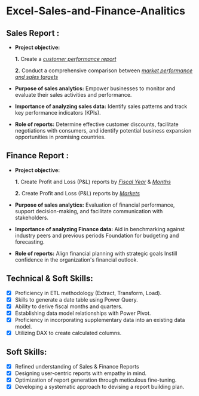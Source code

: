 # Excel-Sales-and-Finance-Analitics
## Sales Report :


- **Project objective:** 

    **1.** Create a _[customer performance report](https://github.com/Soumendra007/Excel-Sales-and-Finance-Analitics/blob/main/Customer%20Performance%20Report%20Of%20AtliQ%20for%202019%2C2020%2C2021%20and%20Comparision%20report%20for%202021%20vs%202020%20Net%20Sales%20.pdf)_ 

    **2.** Conduct a comprehensive comparison between _[market performance and sales targets](https://github.com/Soumendra007/Excel-Sales-and-Finance-Analitics/blob/main/Market%20Performance%20vs%20Target%20Report.pdf)_

- **Purpose of sales analytics:** Empower businesses to monitor and evaluate their sales activities and performance.

- **Importance of analyzing sales data:** Identify sales patterns and track key performance indicators (KPIs).

- **Role of reports:** Determine effective customer discounts, facilitate negotiations with consumers, and identify potential business expansion opportunities in promising countries.


## Finance Report :

- **Project objective:** 

    **1.** Create Profit and Loss (P&L) reports by _[Fiscal Year](https://github.com/Soumendra007/Excel-Sales-and-Finance-Analitics/blob/main/P%26L%20Statement%20by%20Fiscal%20Year%202019%2C2020%2C2021.pdf)_ & _[Months](https://github.com/Soumendra007/Excel-Sales-and-Finance-Analitics/blob/main/P%26L%20Statement%20by%20Months%20and%20Quarter.pdf)_ 

   **2.** Create Profit and Loss (P&L) reports by _[Markets](https://github.com/Soumendra007/Excel-Sales-and-Finance-Analitics/blob/main/P%26L%20Statement%20by%20Markets%202019%2C2020%2C2021.pdf)_

- **Purpose of sales analytics:** Evaluation of financial performance, support decision-making, and facilitate communication with stakeholders.

- **Importance of analyzing Finance data:** Aid in benchmarking against industry peers and previous periods Foundation for budgeting and forecasting.

- **Role of reports:** Align financial planning with strategic goals Instill confidence in the organization's financial outlook.


## Technical & Soft Skills:
- [x]	Proficiency in ETL methodology (Extract, Transform, Load).
- [x]	Skills to generate a date table using Power Query.
- [x]	Ability to derive fiscal months and quarters.
- [x]	Establishing data model relationships with Power Pivot.
- [x]	Proficiency in incorporating supplementary data into an existing data model.
- [x]	Utilizing DAX to create calculated columns.

## Soft Skills:
- [x]	Refined understanding of Sales & Finance Reports
- [x]	Designing user-centric reports with empathy in mind.
- [x]	Optimization of report generation through meticulous fine-tuning.
- [x]	Developing a systematic approach to devising a report building plan.
